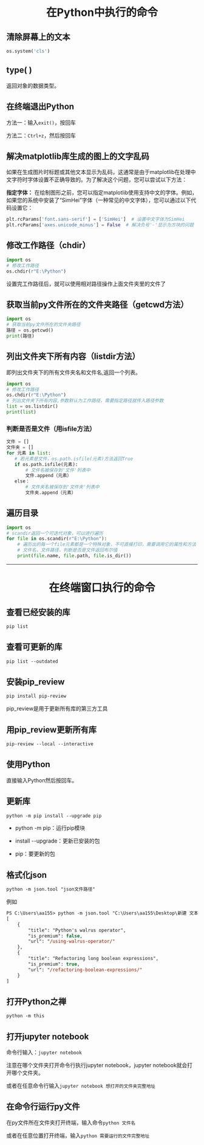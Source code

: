 <h1 align="center">在Python中执行的命令</h1>

## 清除屏幕上的文本
```python
os.system('cls')
```
## type( )

返回对象的数据类型。

## 在终端退出Python

方法一：输入`exit()`，按回车

方法二：`Ctrl+z`，然后按回车

## 解决matplotlib库生成的图上的文字乱码

如果在生成图片时标题或其他文本显示为乱码，这通常是由于matplotlib在处理中文字符时字体设置不正确导致的。为了解决这个问题，您可以尝试以下方法：

<b>指定字体：</b>
在绘制图形之前，您可以指定matplotlib使用支持中文的字体。例如，如果您的系统中安装了“SimHei”字体（一种常见的中文字体），您可以通过以下代码设置它：
```python
plt.rcParams['font.sans-serif'] = ['SimHei']  # 设置中文字体为SimHei  
plt.rcParams['axes.unicode_minus'] = False  # 解决负号'-'显示为方块的问题
```

## 修改工作路径（chdir）
```python
import os
# 修改工作路径
os.chdir(r"E:\Python")
```
设置完工作路径后，就可以使用相对路径操作上面文件夹里的文件了

## 获取当前py文件所在的文件夹路径（getcwd方法）

```python
import os
# 获取当前py文件所在的文件夹路径
路径 = os.getcwd()
print(路径)
```
## 列出文件夹下所有内容（listdir方法）
即列出文件夹下的所有文件夹名和文件名,返回一个列表。
```python
import os
# 修改工作路径
os.chdir(r"E:\Python")
# 列出文件夹下所有内容,参数默认为工作路径，需要指定路径就传入路径参数
list = os.listdir()
print(list)
```
 ### 判断是否是文件（用isfile方法）
 ```python
文件 = []
文件夹 = []
for 元素 in list:
    # 若元素是文件，os.path.isfile(元素)方法返回True
    if os.path.isfile(元素):
        # 文件名被保存到'文件'列表中
        文件.append（元素）
    else：
        # 文件夹名被保存到'文件夹'列表中
        文件夹.append（元素）
```

## 遍历目录

```python
import os
# scandir返回一个可迭代对象，可以进行遍历
for file in os.scandir(r"E:\Python"):
    # 遍历出的每一个file元素都是一个特殊对象，不可直接打印，需要调用它的属性和方法
    # 文件名，文件路径，判断是否是文件返回布尔值
    print(file.name, file.path, file.is_dir())
```





























































<hr>





<h1 align="center">在终端窗口执行的命令</h1>

## 查看已经安装的库 
```ps
pip list
```
## 查看可更新的库
```ps
pip list --outdated
```
## 安装pip_review
```ps
pip install pip-review
```
pip_review是用于更新所有库的第三方工具

## 用pip_review更新所有库
```ps
pip-review --local --interactive
```
## 使用Python

直接输入Python然后按回车。

## 更新库
```ps
python -m pip install --upgrade pip
```
- python -m pip：运行pip模块

- install --upgrade：更新已安装的包

- pip：要更新的包

## 格式化json
```ps
python -m json.tool "json文件路径"
```
例如
```ps
PS C:\Users\aa155> python -m json.tool "C:\Users\aa155\Desktop\新建 文本文档.json"
[
    {
        "title": "Python's walrus operator",
        "is_premium": false,
        "url": "/using-walrus-operator/"
    },
    {
        "title": "Refactoring long boolean expressions",
        "is_premium": true,
        "url": "/refactoring-boolean-expressions/"
    }
]
```
## 打开Python之禅
```ps
python -m this
```
## 打开jupyter notebook

命令行输入：`jupyter notebook`

注意在哪个文件夹打开命令行执行jupyter notebook，jupyter notebook就会打开哪个文件夹。

或者在任意命令行输入`jupyter notebook 想打开的文件夹完整地址`

## 在命令行运行py文件

在py文件所在文件夹打开终端，输入命令`python 文件名`

或者在任意位置打开终端，输入`python 需要运行的文件完整地址`